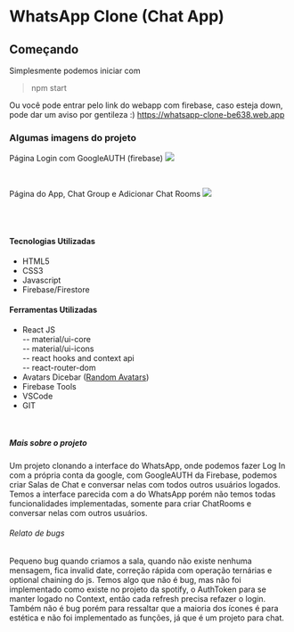 # WhatsApp Clone (Chat App)

## Começando

Simplesmente podemos iniciar com

> npm start

Ou você pode entrar pelo link do webapp com firebase, caso esteja down, pode dar um aviso por gentileza :)
https://whatsapp-clone-be638.web.app

### Algumas imagens do projeto

Página Login com GoogleAUTH (firebase)
[![](https://imgur.com/syGXuJn.png)](https://imgur.com/syGXuJn.png)

<br />

Página do App, Chat Group e Adicionar Chat Rooms
[![](https://imgur.com/Rt9CemM.png)](https://imgur.com/Rt9CemM.png)

<br /><br />

#### Tecnologias Utilizadas

-   HTML5
-   CSS3
-   Javascript
-   Firebase/Firestore

#### Ferramentas Utilizadas

-   React JS <br />
    -- material/ui-core <br />
    -- material/ui-icons <br />
    -- react hooks and context api <br />
	-- react-router-dom <br />
-   Avatars Dicebar ([Random Avatars](https://avatars.dicebear.com "Random Avatars"))
- 	Firebase Tools
-   VSCode
-   GIT

<br />

##### Mais sobre o projeto

Um projeto clonando a interface do WhatsApp, onde podemos fazer Log In com a própria conta da google, com GoogleAUTH da Firebase, podemos criar Salas de Chat e conversar nelas com todos outros usuários logados. Temos a interface parecida com a do WhatsApp porém não temos todas funcionalidades implementadas, somente para criar ChatRooms e conversar nelas com outros usuários.

###### _Relato de bugs_

Pequeno bug quando criamos a sala, quando não existe nenhuma mensagem, fica invalid date, correção rápida com operação ternárias e optional chaining do js. Temos algo que não é bug, mas não foi implementado como existe no projeto da spotify, o AuthToken para se manter logado no Context, então cada refresh precisa refazer o login. Também não é bug porém para ressaltar que a maioria dos ícones é para estética e não foi implementado as funções, já que é um projeto para chat.